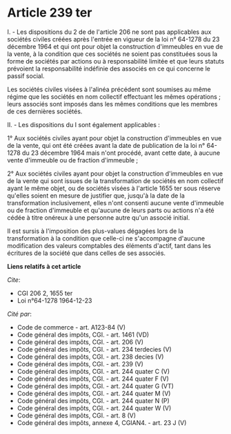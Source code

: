 # Article 239 ter

I. - Les dispositions du 2 de de l'article 206 ne sont pas applicables aux sociétés civiles créées après l'entrée en vigueur
de la loi n° 64-1278 du 23 décembre 1964 et qui ont pour objet la construction d'immeubles en vue de la vente, à la condition
que ces sociétés ne soient pas constituées sous la forme de sociétés par actions ou à responsabilité limitée et que leurs
statuts prévoient la responsabilité indéfinie des associés en ce qui concerne le passif social.

Les sociétés civiles visées à l'alinéa précédent sont soumises au même régime que les sociétés en nom collectif effectuant
les mêmes opérations ; leurs associés sont imposés dans les mêmes conditions que les membres de ces dernières sociétés.

II. - Les dispositions du I sont également applicables :

1° Aux sociétés civiles ayant pour objet la construction d'immeubles en vue de la vente, qui ont été créées avant la date de
publication de la loi n° 64-1278 du 23 décembre 1964 mais n'ont procédé, avant cette date, à aucune vente d'immeuble ou de
fraction d'immeuble ;

2° Aux sociétés civiles ayant pour objet la construction d'immeubles en vue de la vente qui sont issues de la transformation
de sociétés en nom collectif ayant le même objet, ou de sociétés visées à l'article 1655 ter sous réserve qu'elles soient en
mesure de justifier que, jusqu'à la date de la transformation inclusivement, elles n'ont consenti aucune vente d'immeuble ou
de fraction d'immeuble et qu'aucune de leurs parts ou actions n'a été cédée à titre onéreux à une personne autre qu'un
associé initial.

Il est sursis à l'imposition des plus-values dégagées lors de la transformation à la condition que celle-ci ne s'accompagne
d'aucune modification des valeurs comptables des éléments d'actif, tant dans les écritures de la société que dans celles de
ses associés.

**Liens relatifs à cet article**

_Cite_:

  - CGI 206 2, 1655 ter
  - Loi n°64-1278 1964-12-23

_Cité par_:

  - Code de commerce - art. A123-84 (V)
  - Code général des impôts, CGI. - art. 1461 (VD)
  - Code général des impôts, CGI. - art. 206 (V)
  - Code général des impôts, CGI. - art. 234 terdecies (V)
  - Code général des impôts, CGI. - art. 238 decies (V)
  - Code général des impôts, CGI. - art. 239 (V)
  - Code général des impôts, CGI. - art. 244 quater C (V)
  - Code général des impôts, CGI. - art. 244 quater F (V)
  - Code général des impôts, CGI. - art. 244 quater G (VT)
  - Code général des impôts, CGI. - art. 244 quater M (V)
  - Code général des impôts, CGI. - art. 244 quater N (P)
  - Code général des impôts, CGI. - art. 244 quater W (V)
  - Code général des impôts, CGI. - art. 8 (V)
  - Code général des impôts, annexe 4, CGIAN4. - art. 23 J (V)
